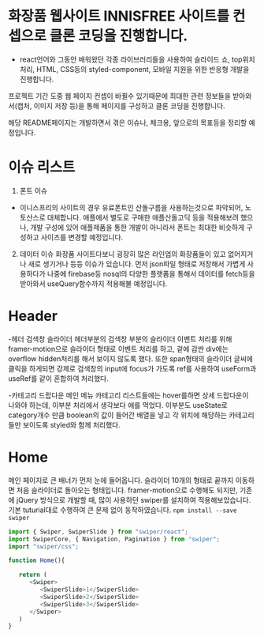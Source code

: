 # 화장품 웹사이트 INNISFREE 사이트를 컨셉으로 클론 코딩을 진행합니다.

- react언어와 그동안 배워왔던 각종 라이브러리들을 사용하여 슬라이드 쇼, top위치 처리, HTML, CSS등의 styled-component, 모바일 지원을 위한 반응형 개발을 진행합니다.

프로젝트 기간 도중 웹 페이지 컨셉이 바뀔수 있기때문에 최대한 관련 정보들을 받아와서(캡처, 이미지 저장 등)을 통해 페이지를 구성하고 클론 코딩을 진행합니다.

해당 README페이지는 개발하면서 겪은 이슈나, 체크용, 앞으로의 목표등을 정리할 예정입니다.

# 이슈 리스트

1. 폰트 이슈

- 이니스프리의 사이트의 경우 유료폰트인 산돌구름을 사용하는것으로 파악되어, 노토산스로 대체합니다. 애플에서 별도로 구매한 애플산돌고딕 등을 적용해보려 했으나, 개발 구성에 있어 애플제품을 통한 개발이 아니라서 폰트는 최대한 비슷하게 구성하고 사이즈를 변경할 예정입니다.

2. 데이터 이슈
   화장품 사이트다보니 굉장히 많은 라인업의 화장품들이 있고 없어지거나 새로 생기거나 등등 이슈가 있습니다. 먼저 json파일 형태로 저장해서 가볍게 사용하다가 나중에 firebase등 nosql의 다양한 플랫폼을 통해서 데이터를 fetch등을 받아와서 useQuery함수까지 적용해볼 예정입니다.

# Header

-헤더 검색창 슬라이더
헤더부분의 검색창 부분의 슬라이더 이벤트 처리를 위해 framer-motion으로 슬라이더 형태로 이벤트 처리를 하고, 겉에 감싼 div에는 overflow hidden처리를 해서 보이지 않도록 했다.
또한 span형태의 슬라이더 글씨에 클릭을 하게되면 강제로 검색창의 input에 focus가 가도록 ref를 사용하여 useForm과 useRef를 같이 혼합하여 처리했다.

-카테고리 드랍다운
메인 메뉴 카테고리 리스트들에는 hover를하면 상세 드랍다운이 나와야 하는데, 이부분 처리에서 생각보다 애를 먹었다.
이부분도 useState로 category개수 만큼 boolean의 값이 들어간 배열을 넣고 각 위치에 해당하는 카테고리들만 보이도록 styled와 함께 처리했다.

# Home

메인 페이지로 큰 배너가 먼저 눈에 들어옵니다.
슬라이더 10개의 형태로 끝까지 이동하면 처음 슬라이더로 돌아오는 형태입니다.
framer-motion으로 수행해도 되지만, 기존에 jQuery 방식으로 개발할 때, 많이 사용하던 swiper를 설치하여 적용해보았습니다.
기본 tuturial대로 수행하여 큰 문제 없이 동작하였습니다.
`npm install --save swiper`

```Typescript
import { Swiper, SwiperSlide } from "swiper/react";
import SwiperCore, { Navigation, Pagination } from "swiper";
import "swiper/css";

function Home(){

   return (
      <Swiper>
         <SwiperSlide>1</SwiperSlide>
         <SwiperSlide>2</SwiperSlide>
         <SwiperSlide>3</SwiperSlide>
      </Swiper>
   )
}
```

